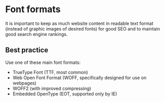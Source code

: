 # Font formats

It is important to keep as much website content in readable text format (instead of graphic images of desired fonts) for good SEO and to maintain good search engine rankings.

## Best practice

Use one of these main font formats: 
* TrueType Font (TTF, most common)
* Web Open Font Format (WOFF, specifically designed for use on webpages)
* WOFF2 (with improved compressing)
* Embedded OpenType (EOT, supported only by IE)

